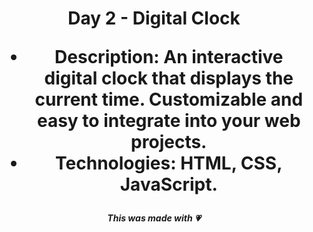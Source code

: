 <h1 align="center">Day 2 - Digital Clock

- **Description:** An interactive digital clock that displays the current time. Customizable and easy to integrate into your web projects.
- **Technologies:** HTML, CSS, JavaScript.

<h5 align="center">This was made with 💗</h5>
